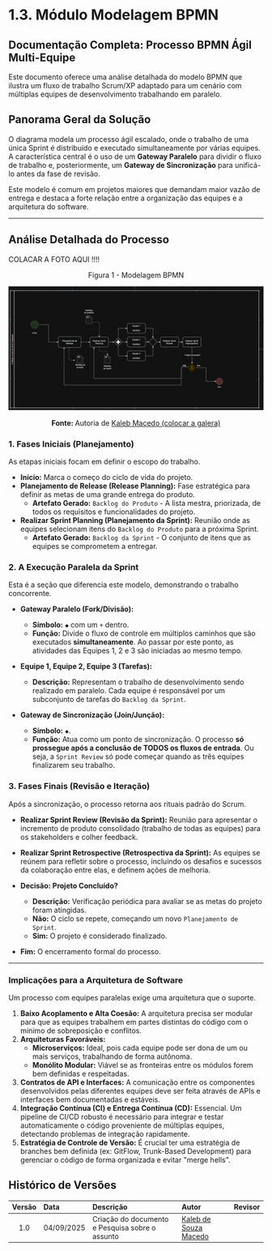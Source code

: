 # 1.3. Módulo Modelagem BPMN

## Documentação Completa: Processo BPMN Ágil Multi-Equipe

Este documento oferece uma análise detalhada do modelo BPMN que ilustra um fluxo de trabalho Scrum/XP adaptado para um cenário com múltiplas equipes de desenvolvimento trabalhando em paralelo.

## Panorama Geral da Solução

O diagrama modela um processo ágil escalado, onde o trabalho de uma única Sprint é distribuído e executado simultaneamente por várias equipes. A característica central é o uso de um **Gateway Paralelo** para dividir o fluxo de trabalho e, posteriormente, um **Gateway de Sincronização** para unificá-lo antes da fase de revisão.

Este modelo é comum em projetos maiores que demandam maior vazão de entrega e destaca a forte relação entre a organização das equipes e a arquitetura do software.

---

## Análise Detalhada do Processo

COLACAR A FOTO AQUI !!!!

<p align="center">Figura 1 - Modelagem BPMN</p>

<p align="center">
  <img src="../assets/ModelagemBPMN/bpmn.png" alt="Modelagem BPMN" width="1500"/>
</p>

<p align="center"><b>Fonte: </b>Autoria de <a href="https://github.com/kalebmacedo">Kaleb Macedo (colocar a galera)</a></p>

### 1. Fases Iniciais (Planejamento)

As etapas iniciais focam em definir o escopo do trabalho.

* **Início:** Marca o começo do ciclo de vida do projeto.
* **Planejamento de Release (Release Planning):** Fase estratégica para definir as metas de uma grande entrega do produto.
    * **Artefato Gerado:** `Backlog do Produto` - A lista mestra, priorizada, de todos os requisitos e funcionalidades do projeto.
* **Realizar Sprint Planning (Planejamento da Sprint):** Reunião onde as equipes selecionam itens do `Backlog do Produto` para a próxima Sprint.
    * **Artefato Gerado:** `Backlog da Sprint` - O conjunto de itens que as equipes se comprometem a entregar.

### 2. A Execução Paralela da Sprint

Esta é a seção que diferencia este modelo, demonstrando o trabalho concorrente.

* **Gateway Paralelo (Fork/Divisão):**
    * **Símbolo:** `◆` com um `+` dentro.
    * **Função:** Divide o fluxo de controle em múltiplos caminhos que são executados **simultaneamente**. Ao passar por este ponto, as atividades das Equipes 1, 2 e 3 são iniciadas ao mesmo tempo.

* **Equipe 1, Equipe 2, Equipe 3 (Tarefas):**
    * **Descrição:** Representam o trabalho de desenvolvimento sendo realizado em paralelo. Cada equipe é responsável por um subconjunto de tarefas do `Backlog da Sprint`.

* **Gateway de Sincronização (Join/Junção):**
    * **Símbolo:** `◆`.
    * **Função:** Atua como um ponto de sincronização. O processo **só prossegue após a conclusão de TODOS os fluxos de entrada**. Ou seja, a `Sprint Review` só pode começar quando as três equipes finalizarem seu trabalho.

### 3. Fases Finais (Revisão e Iteração)

Após a sincronização, o processo retorna aos rituais padrão do Scrum.

* **Realizar Sprint Review (Revisão da Sprint):** Reunião para apresentar o incremento de produto consolidado (trabalho de todas as equipes) para os stakeholders e colher feedback.

* **Realizar Sprint Retrospective (Retrospectiva da Sprint):** As equipes se reúnem para refletir sobre o processo, incluindo os desafios e sucessos da colaboração entre elas, e definem ações de melhoria.

* **Decisão: Projeto Concluído?**
    * **Descrição:** Verificação periódica para avaliar se as metas do projeto foram atingidas.
    * **Não:** O ciclo se repete, começando um novo `Planejamento de Sprint`.
    * **Sim:** O projeto é considerado finalizado.

* **Fim:** O encerramento formal do processo.

---

### Implicações para a Arquitetura de Software

Um processo com equipes paralelas exige uma arquitetura que o suporte.

1.  **Baixo Acoplamento e Alta Coesão:** A arquitetura precisa ser modular para que as equipes trabalhem em partes distintas do código com o mínimo de sobreposição e conflitos.
2.  **Arquiteturas Favoráveis:**
    * **Microserviços:** Ideal, pois cada equipe pode ser dona de um ou mais serviços, trabalhando de forma autônoma.
    * **Monólito Modular:** Viável se as fronteiras entre os módulos forem bem definidas e respeitadas.
3.  **Contratos de API e Interfaces:** A comunicação entre os componentes desenvolvidos pelas diferentes equipes deve ser feita através de APIs e interfaces bem documentadas e estáveis.
4.  **Integração Contínua (CI) e Entrega Contínua (CD):** Essencial. Um pipeline de CI/CD robusto é necessário para integrar e testar automaticamente o código proveniente de múltiplas equipes, detectando problemas de integração rapidamente.
5.  **Estratégia de Controle de Versão:** É crucial ter uma estratégia de branches bem definida (ex: GitFlow, Trunk-Based Development) para gerenciar o código de forma organizada e evitar "merge hells".

## Histórico de Versões

| Versão | Data       | Descrição                   | Autor                      | Revisor |
| :----: | :--------- | :-------------------------- | :------------------------- | :------ |
|  1.0   | 04/09/2025 | Criação do documento e Pesquisa sobre o assunto | [Kaleb de Souza Macedo](https://github.com/kalebmacedo) | |